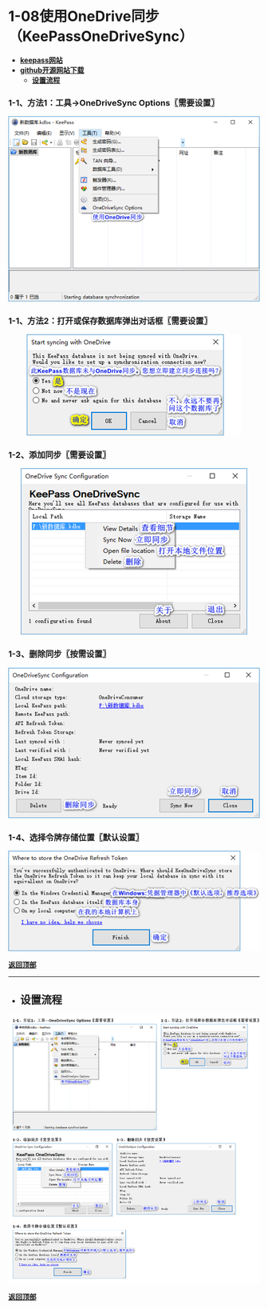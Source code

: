 # <a name="锚点0"></a>1-08使用OneDrive同步（KeePassOneDriveSync）
- [**keepass网站**](https://keepass.info/plugins.html#kpodsync)
- [**github开源网站下载**](https://github.com/KoenZomers/KeePassOneDriveSync/releases)
	- <a href="#锚点1">**设置流程**</a>
### 1-1、方法1：工具→OneDriveSync Options〖需要设置〗
<p align="center"><img src="/图片/1-08使用OneDrive同步（KeePassOneDriveSync）/1-1、方法1：工具→OneDriveSync Options〖需要设置〗.png" alt="/图片/1-08使用OneDrive同步（KeePassOneDriveSync）/1-1、方法1：工具→OneDriveSync Options〖需要设置〗.png"/></p>

### 1-1、方法2：打开或保存数据库弹出对话框〖需要设置〗
<p align="center"><img src="/图片/1-08使用OneDrive同步（KeePassOneDriveSync）/1-1、方法2：打开或保存数据库弹出对话框〖需要设置〗.png" alt="/图片/1-08使用OneDrive同步（KeePassOneDriveSync）/1-1、方法2：打开或保存数据库弹出对话框〖需要设置〗.png"/></p>

### 1-2、添加同步〖需要设置〗
<p align="center"><img src="/图片/1-08使用OneDrive同步（KeePassOneDriveSync）/1-2、添加同步〖需要设置〗.png" alt="/图片/1-08使用OneDrive同步（KeePassOneDriveSync）/1-2、添加同步〖需要设置〗.png"/></p>

### 1-3、删除同步〖按需设置〗
<p align="center"><img src="/图片/1-08使用OneDrive同步（KeePassOneDriveSync）/1-3、删除同步〖按需设置〗.png" alt="/图片/1-08使用OneDrive同步（KeePassOneDriveSync）/1-3、删除同步〖按需设置〗.png"/></p>

### 1-4、选择令牌存储位置〖默认设置〗
<p align="center"><img src="/图片/1-08使用OneDrive同步（KeePassOneDriveSync）/1-4、选择令牌存储位置〖默认设置〗.png" alt="/图片/1-08使用OneDrive同步（KeePassOneDriveSync）/1-4、选择令牌存储位置〖默认设置〗.png"/></p>

<a name="锚点1"></a><a href="#锚点0">**返回顶部**</a>
______________________________________________________________________________
- ## 设置流程
<p align="center"><img src="/图片/1-08使用OneDrive同步（KeePassOneDriveSync）/设置流程.png" alt="/图片/1-08使用OneDrive同步（KeePassOneDriveSync）/设置流程.png"/></p>

<a href="#锚点0">**返回顶部**</a>